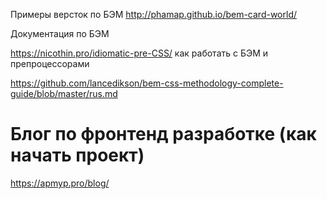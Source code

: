 Примеры версток по БЭМ
http://phamap.github.io/bem-card-world/

Документация по БЭМ

https://nicothin.pro/idiomatic-pre-CSS/ как работать с БЭМ и препроцессорами

https://github.com/lancedikson/bem-css-methodology-complete-guide/blob/master/rus.md

<h1>Блог по фронтенд разработке (как начать проект)</h1>

https://apmyp.pro/blog/

